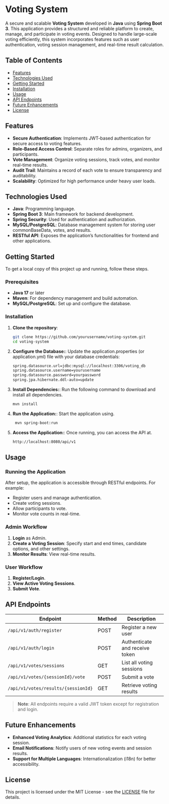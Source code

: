 # Voting System

A secure and scalable **Voting System** developed in **Java** using **Spring Boot 3**. This application provides a structured and reliable platform to create, manage, and participate in voting events. Designed to handle large-scale voting efficiently, this system incorporates features such as user authentication, voting session management, and real-time result calculation.

## Table of Contents
- [Features](#features)
- [Technologies Used](#technologies-used)
- [Getting Started](#getting-started)
- [Installation](#installation)
- [Usage](#usage)
- [API Endpoints](#api-endpoints)
- [Future Enhancements](#future-enhancements)
- [License](#license)

## Features
- **Secure Authentication**: Implements JWT-based authentication for secure access to voting features.
- **Role-Based Access Control**: Separate roles for admins, organizers, and participants.
- **Vote Management**: Organize voting sessions, track votes, and monitor real-time results.
- **Audit Trail**: Maintains a record of each vote to ensure transparency and auditability.
- **Scalability**: Optimized for high performance under heavy user loads.

## Technologies Used
- **Java**: Programming language.
- **Spring Boot 3**: Main framework for backend development.
- **Spring Security**: Used for authentication and authorization.
- **MySQL/PostgreSQL**: Database management system for storing user commonBaseData, votes, and results.
- **RESTful API**: Exposes the application’s functionalities for frontend and other applications.

## Getting Started
To get a local copy of this project up and running, follow these steps.

### Prerequisites
- **Java 17** or later
- **Maven**: For dependency management and build automation.
- **MySQL/PostgreSQL**: Set up and configure the database.

### Installation
1. **Clone the repository**:
   ```bash
   git clone https://github.com/yourusername/voting-system.git
   cd voting-system
2. **Configure the Database:**:
   Update the application.properties (or application.yml) file with your database credentials:
   ```bash
   spring.datasource.url=jdbc:mysql://localhost:3306/voting_db
   spring.datasource.username=yourusername
   spring.datasource.password=yourpassword
   spring.jpa.hibernate.ddl-auto=update

3. **Install Dependencies:**:
   Run the following command to download and install all dependencies.
   ```bash
   mvn install


4. **Run the Application:**:
   Start the application using.
   ```bash
    mvn spring-boot:run


5. **Access the Application:**:
   Once running, you can access the API at.
   ```bash
   http://localhost:8080/api/v1


## Usage
### Running the Application
After setup, the application is accessible through RESTful endpoints. For example:
- Register users and manage authentication.
- Create voting sessions.
- Allow participants to vote.
- Monitor vote counts in real-time.

### Admin Workflow
1. **Login** as Admin.
2. **Create a Voting Session**: Specify start and end times, candidate options, and other settings.
3. **Monitor Results**: View real-time results.

### User Workflow
1. **Register/Login**.
2. **View Active Voting Sessions**.
3. **Submit Vote**.

## API Endpoints

| Endpoint                          | Method | Description                         |
|-----------------------------------|--------|-------------------------------------|
| `/api/v1/auth/register`           | POST   | Register a new user                |
| `/api/v1/auth/login`              | POST   | Authenticate and receive token      |
| `/api/v1/votes/sessions`          | GET    | List all voting sessions           |
| `/api/v1/votes/{sessionId}/vote`  | POST   | Submit a vote                      |
| `/api/v1/votes/results/{sessionId}`| GET   | Retrieve voting results            |

> **Note**: All endpoints require a valid JWT token except for registration and login.

## Future Enhancements
- **Enhanced Voting Analytics**: Additional statistics for each voting session.
- **Email Notifications**: Notify users of new voting events and session results.
- **Support for Multiple Languages**: Internationalization (i18n) for better accessibility.

## License
This project is licensed under the MIT License - see the [LICENSE](LICENSE) file for details.


